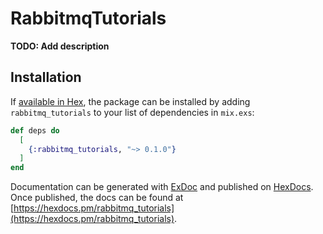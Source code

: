 # RabbitmqTutorials

**TODO: Add description**

## Installation

If [available in Hex](https://hex.pm/docs/publish), the package can be installed
by adding `rabbitmq_tutorials` to your list of dependencies in `mix.exs`:

```elixir
def deps do
  [
    {:rabbitmq_tutorials, "~> 0.1.0"}
  ]
end
```

Documentation can be generated with [ExDoc](https://github.com/elixir-lang/ex_doc)
and published on [HexDocs](https://hexdocs.pm). Once published, the docs can
be found at [https://hexdocs.pm/rabbitmq_tutorials](https://hexdocs.pm/rabbitmq_tutorials).

